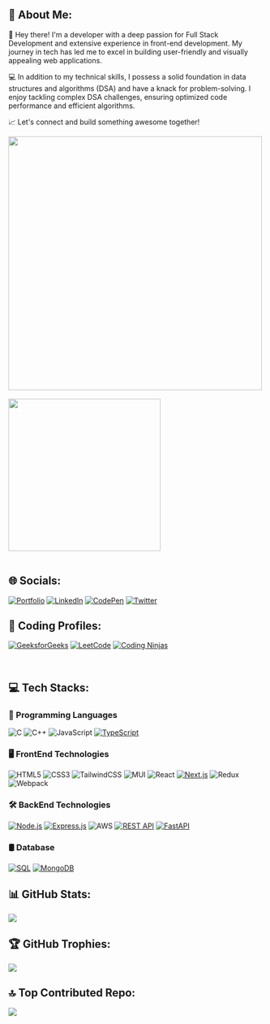 ## 💫 About Me:

👋 Hey there! I'm a developer with a deep passion for Full Stack Development and extensive experience in front-end development. My journey in tech has led me to excel in building user-friendly and visually appealing web applications.

💻 In addition to my technical skills, I possess a solid foundation in data structures and algorithms (DSA) and have a knack for problem-solving. I enjoy tackling complex DSA challenges, ensuring optimized code performance and efficient algorithms.

📈 Let's connect and build something awesome together!

<img src="https://user-images.githubusercontent.com/74038190/225813708-98b745f2-7d22-48cf-9150-083f1b00d6c9.gif" width="500">
</br></br>


<img src="https://user-images.githubusercontent.com/74038190/235224431-e8c8c12e-6826-47f1-89fb-2ddad83b3abf.gif" width="300">
<br><br>


## 🌐 Socials:

[![Portfolio](https://img.shields.io/badge/%20MY%20PORTFOLIO-0077B5>?logo=medium&logoColor=white)](https://rahil1202.github.io/portfolio/)
[![LinkedIn](https://img.shields.io/badge/LinkedIn-%230077B5.svg?logo=linkedin&logoColor=white)](https://linkedin.com/in/rahil-vahora)
[![CodePen](https://img.shields.io/badge/CodePen-%23000000.svg?style=flat&logo=CodePen&logoColor=white)](https://codepen.io/rahil1202)
[![Twitter](https://img.shields.io/badge/Twitter-%231DA1F2.svg?logo=Twitter&logoColor=white)](https://twitter.com/Rahil_Vahora12) 

## 🧠 Coding Profiles:

[![GeeksforGeeks](https://img.shields.io/badge/GeeksforGeeks-%2300A651.svg?style=flat&logo=GeeksforGeeks&logoColor=white)](https://auth.geeksforgeeks.org/user/rahil1202/practice)
[![LeetCode](https://img.shields.io/badge/LeetCode-%23F89F1B.svg?style=flat&logo=LeetCode&logoColor=white)](https://leetcode.com/rahil1202/)
[![Coding Ninjas](https://img.shields.io/badge/Coding_Ninjas-%23142771.svg?style=flat&logo=Coding-Ninjas&logoColor=white)](https://www.codingninjas.com/studio/profile/rahil1202)

</br>

## 💻 Tech Stacks:

### 📜 Programming Languages
![C](https://img.shields.io/badge/c-%2300599C.svg?style=for-the-badge&logo=c&logoColor=white) 
![C++](https://img.shields.io/badge/c++-%2300599C.svg?style=for-the-badge&logo=c%2B%2B&logoColor=white)
![JavaScript](https://img.shields.io/badge/javascript-%23323330.svg?style=for-the-badge&logo=javascript&logoColor=%23F7DF1E)
[![TypeScript](https://img.shields.io/badge/typescript-%23007ACC.svg?style=for-the-badge&logo=typescript&logoColor=white)](https://www.typescriptlang.org/)
</br>

### 🖥️ FrontEnd Technologies

![HTML5](https://img.shields.io/badge/html5-%23E34F26.svg?style=for-the-badge&logo=html5&logoColor=white) 
![CSS3](https://img.shields.io/badge/css3-%231572B6.svg?style=for-the-badge&logo=css3&logoColor=white) 
![TailwindCSS](https://img.shields.io/badge/tailwindcss-%2338B2AC.svg?style=for-the-badge&logo=tailwind-css&logoColor=white)
![MUI](https://img.shields.io/badge/MUI-%230081CB.svg?style=for-the-badge&logo=material-ui&logoColor=white)
![React](https://img.shields.io/badge/react-%2320232a.svg?style=for-the-badge&logo=react&logoColor=%2361DAFB)
[![Next.js](https://img.shields.io/badge/next.js-%23000000.svg?style=for-the-badge&logo=next.js&logoColor=white)](https://nextjs.org/)
![Redux](https://img.shields.io/badge/redux-%23593d88.svg?style=for-the-badge&logo=redux&logoColor=white)
![Webpack](https://img.shields.io/badge/webpack-%238DD6F9.svg?style=for-the-badge&logo=webpack&logoColor=black)
</br>

### 🛠️ BackEnd Technologies

[![Node.js](https://img.shields.io/badge/Node.js-%23339933.svg?style=for-the-badge&logo=node.js&logoColor=white)](https://nodejs.org/)
[![Express.js](https://img.shields.io/badge/express.js-%23404d59.svg?style=for-the-badge)](https://expressjs.com/)
![AWS](https://img.shields.io/badge/AWS-%23FF9900.svg?style=for-the-badge&logo=amazon-aws&logoColor=white) 
[![REST API](https://img.shields.io/badge/REST_API-%2300FF00.svg?style=for-the-badge)](https://restfulapi.net/)
[![FastAPI](https://img.shields.io/badge/FastAPI-%23007D9C.svg?style=for-the-badge&logo=fastapi&logoColor=white)](https://fastapi.tiangolo.com/)
</br>

### 🛢️ Database

[![SQL](https://img.shields.io/badge/SQL-%2300599C.svg?style=for-the-badge&logo=sql&logoColor=white)](https://en.wikipedia.org/wiki/SQL)
[![MongoDB](https://img.shields.io/badge/MongoDB-%2347A248.svg?style=for-the-badge&logo=mongodb&logoColor=white)](https://www.mongodb.com/)
</br>



## 📊 GitHub Stats:
![](https://github-readme-streak-stats.herokuapp.com/?user=rahil1202&theme=dark&hide_border=false)<br/>


## 🏆 GitHub Trophies:
![](https://github-profile-trophy.vercel.app/?username=rahil1202&theme=radical&no-frame=false&no-bg=true&margin-w=4)

## 🔝 Top Contributed Repo:
![](https://github-contributor-stats.vercel.app/api?username=rahil1202&limit=5&theme=dark&combine_all_yearly_contributions=true)


